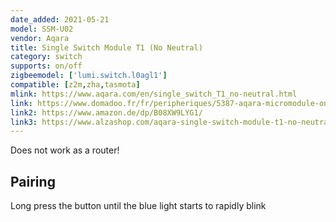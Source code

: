 ```yaml
---
date_added: 2021-05-21
model: SSM-U02
vendor: Aqara
title: Single Switch Module T1 (No Neutral)
category: switch
supports: on/off
zigbeemodel: ['lumi.switch.l0agl1']
compatible: [z2m,zha,tasmota]
mlink: https://www.aqara.com/en/single_switch_T1_no-neutral.html
link: https://www.domadoo.fr/fr/peripheriques/5387-aqara-micromodule-onoff-zigbee-30-1250w-sans-neutre-6970504213302.html
link2: https://www.amazon.de/dp/B08XW9LYG1/
link3: https://www.alzashop.com/aqara-single-switch-module-t1-no-neutral-d6258582.htm
---
```


Does not work as a router!

## Pairing
Long press the button until the blue light starts to rapidly blink
